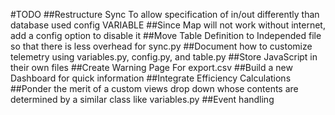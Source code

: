 #TODO
##Restructure Sync To allow specification of in/out differently than database used config VARIABLE
##Since Map will not work without internet, add a config option to disable it
##Move Table Definition to Independed file so that there is less overhead for sync.py
##Document how to customize telemetry using variables.py, config.py, and table.py
##Store JavaScript in their own files
##Create Warning Page For export.csv
##Build a new Dashboard for quick information
##Integrate Efficiency Calculations
##Ponder the merit of a custom views drop down whose contents are determined by a similar class like variables.py
##Event handling